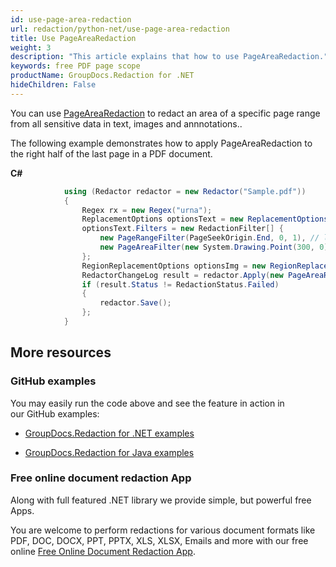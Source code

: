 ```yaml
---
id: use-page-area-redaction
url: redaction/python-net/use-page-area-redaction
title: Use PageAreaRedaction
weight: 3
description: "This article explains that how to use PageAreaRedaction."
keywords: free PDF page scope
productName: GroupDocs.Redaction for .NET
hideChildren: False
---
```


You can use [PageAreaRedaction](https://reference.groupdocs.com/redaction/python-net/groupdocs.redaction.redactions/pagearearedaction/) to redact an area of a specific page range from all sensitive data in text, images and annnotations.. 

The following example demonstrates how to apply PageAreaRedaction to the right half of the last page in a PDF document.

**C#**

```csharp
            using (Redactor redactor = new Redactor("Sample.pdf"))
            {
                Regex rx = new Regex("urna");
                ReplacementOptions optionsText = new ReplacementOptions("[redarea]");
                optionsText.Filters = new RedactionFilter[] {
                    new PageRangeFilter(PageSeekOrigin.End, 0, 1), // last page
                    new PageAreaFilter(new System.Drawing.Point(300, 0), new System.Drawing.Size(300, 840)) // right half of the page 300x840
                };
                RegionReplacementOptions optionsImg = new RegionReplacementOptions(System.Drawing.Color.Chocolate, new System.Drawing.Size(100, 100));
                RedactorChangeLog result = redactor.Apply(new PageAreaRedaction(rx, optionsText, optionsImg));
                if (result.Status != RedactionStatus.Failed)
                {
                    redactor.Save();
                };
            }
```

## More resources

### GitHub examples

You may easily run the code above and see the feature in action in our GitHub examples:

*   [GroupDocs.Redaction for .NET examples](https://github.com/groupdocs-redaction/GroupDocs.Redaction-for-.NET)
    
*   [GroupDocs.Redaction for Java examples](https://github.com/groupdocs-redaction/GroupDocs.Redaction-for-Java)
    

### Free online document redaction App

Along with full featured .NET library we provide simple, but powerful free Apps.

You are welcome to perform redactions for various document formats like PDF, DOC, DOCX, PPT, PPTX, XLS, XLSX, Emails and more with our free online [Free Online Document Redaction App](https://products.groupdocs.app/redaction).
